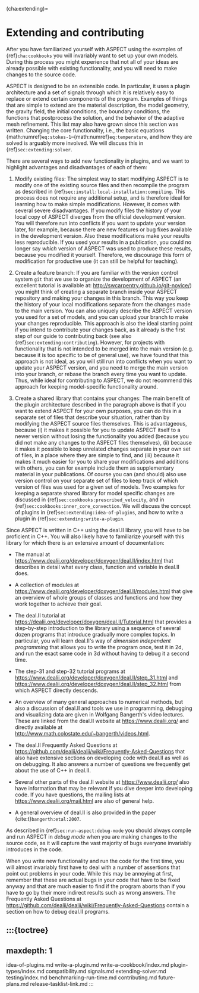 (cha:extending)=
# Extending and contributing

After you have familiarized yourself with
ASPECT using the examples of
{ref}`cha:cookbooks` you will invariably want to set up your
own models. During this process you might experience that not all of your
ideas are already possible with existing functionality, and you will need to
make changes to the source code.

ASPECT is designed to be an extensible code. In
particular, it uses a plugin architecture and a set of signals through which
it is relatively easy to replace or extend certain components of the program.
Examples of things that are simple to extend are the material description, the
model geometry, the gravity field, the initial conditions, the boundary
conditions, the functions that postprocess the solution, and the behavior of
the adaptive mesh refinement. This list may also have grown since this section
was written. Changing the core functionality, i.e., the basic equations
{math:numref}`eq:stokes-1`&ndash;{math:numref}`eq:temperature`, and how they are solved is
arguably more involved. We will discuss this in {ref}`sec:extending:solver`.

There are several ways to add new functionality in plugins, and we want to
highlight advantages and disadvantages of each of them:

1.  Modify existing files: The simplest way to start modifying
    ASPECT is to modify one of the existing source
    files and then recompile the program as described in
    {ref}`sec:install:local-installation:compiling`. This process does not require any
    additional setup, and is therefore ideal for learning how to make simple
    modifications. However, it comes with several severe disadvantages. If you
    modify files the history of your local copy of
    ASPECT diverges from the official development
    version. You will therefore run into conflicts if you want to update your
    version later, for example, because there are new features or bug fixes
    available in the development version. Also these modifications make your
    results less reproducible. If you used your results in a publication, you
    could no longer say *which* version of
    ASPECT was used to produce these results, because
    you modified it yourself. Therefore, we discourage this form of
    modification for productive use (it can still be helpful for teaching).

2.  Create a feature branch: If you are familiar with the version control
    system `git` that we use to organize the development of
    ASPECT (an excellent tutorial is available at:
    <http://swcarpentry.github.io/git-novice/>) you might think of creating a
    separate branch inside your ASPECT
    repository and making your changes in this branch. This way you keep the
    history of your local modifications separate from the changes made to the
    main version. You can also uniquely describe the
    ASPECT version you used for a set of models, and
    you can upload your branch to make your changes reproducible. This
    approach is also the ideal starting point if you intend to contribute your
    changes back, as it already is the first step of our guide to contributing
    back (see also {ref}`sec:extending:contributing`). However, for projects with
    functionality that is not intended to be merged into the main version
    (e.g. because it is too specific to be of general use), we have found that
    this approach is not ideal, as you will still run into conflicts when you
    want to update your ASPECT version, and you
    need to merge the main version into your branch, or rebase the branch
    every time you want to update. Thus, while ideal for contributing to
    ASPECT, we do not recommend this approach for
    keeping model-specific functionality around.

3.  Create a shared library that contains your changes: The main benefit of
    the plugin architecture described in the paragraph above is that if you
    want to extend ASPECT for your own
    purposes, you can do this in a separate set of files that describe your
    situation, rather than by modifying the
    ASPECT source files themselves. This is
    advantageous, because (i) it makes it possible for you to update
    ASPECT itself to a newer version without losing
    the functionality you added (because you did not make any changes to the
    ASPECT files themselves), (ii) because it
    makes it possible to keep unrelated changes separate in your own set of
    files, in a place where they are simple to find, and (iii) because it
    makes it much easier for you to share your modifications and additions
    with others, you can for example include them as supplementary material in
    your publications. Of course you can (and should) also use version control
    on your separate set of files to keep track of which version of files was
    used for a given set of models. Two examples for keeping a separate shared
    library for model specific changes are discussed in
    {ref}`sec:cookbooks:prescribed_velocity`, and in
    {ref}`sec:cookbooks:inner_core_convection`. We will discuss
    the concept of plugins in {ref}`sec:extending:idea-of-plugins`, and how to write a plugin
    in {ref}`sec:extending:write-a-plugin`.

Since ASPECT is written in C++ using the
deal.II library, you will have to be proficient in
C++. You will also likely have to familiarize yourself with this library for
which there is an extensive amount of documentation:

-   The manual at
    <https://www.dealii.org/developer/doxygen/deal.II/index.html> that
    describes in detail what every class, function and variable in
    deal.II does.

-   A collection of modules at
    <https://www.dealii.org/developer/doxygen/deal.II/modules.html> that give
    an overview of whole groups of classes and functions and how they work
    together to achieve their goal.

-   The deal.II tutorial at
    <https://dealii.org/developer/doxygen/deal.II/Tutorial.html> that
    provides a step-by-step introduction to the library using a sequence of
    several dozen programs that introduce gradually more complex topics. In
    particular, you will learn deal.II's
    way of *dimension independent programming* that allows you to write the
    program once, test it in 2d, and run the exact same code in 3d without
    having to debug it a second time.

-   The step-31 and step-32 tutorial programs at
    <https://www.dealii.org/developer/doxygen/deal.II/step_31.html> and
    <https://www.dealii.org/developer/doxygen/deal.II/step_32.html> from which
    ASPECT directly descends.

-   An overview of many general approaches to numerical methods, but also a
    discussion of deal.II and tools we use in
    programming, debugging and visualizing data are given in Wolfgang
    Bangerth's video lectures. These are linked from the
    deal.II website at <https://www.dealii.org/> and
    directly available at
    <http://www.math.colostate.edu/~bangerth/videos.html>.

-   The deal.II Frequently Asked Questions at
    <https://github.com/dealii/dealii/wiki/Frequently-Asked-Questions> that
    also have extensive sections on developing code with
    deal.II as well as on debugging. It also answers
    a number of questions we frequently get about the use of C++ in deal.II.

-   Several other parts of the deal.II website
    at <https://www.dealii.org/> also have information that may be relevant if
    you dive deeper into developing code. If you have questions, the mailing
    lists at <https://www.dealii.org/mail.html> are also of general help.

-   A general overview of deal.II is also
    provided in the paper {cite:t}`bangerth:etal:2007`.

As described in {ref}`sec:run-aspect:debug-mode` you should always compile
and run ASPECT in *debug mode* when you are
making changes to the source code, as it will capture the vast majority of
bugs everyone invariably introduces in the code.

When you write new functionality and run the code for the first time, you will
almost invariably first have to deal with a number of assertions that point
out problems in your code. While this may be annoying at first, remember that
these are actual bugs in your code that have to be fixed anyway and that are
much easier to find if the program aborts than if you have to go by their more
indirect results such as wrong answers. The Frequently Asked Questions at
<https://github.com/dealii/dealii/wiki/Frequently-Asked-Questions> contain a
section on how to debug deal.II programs.


:::{toctree}
---
maxdepth: 1
---
idea-of-plugins.md
write-a-plugin.md
write-a-cookbook/index.md
plugin-types/index.md
compatibility.md
signals.md
extending-solver.md
testing/index.md
benchmarking-run-time.md
contributing.md
future-plans.md
release-tasklist-link.md
:::
